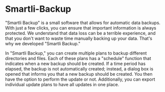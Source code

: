 # Smartli-Backup


"Smartli Backup" is a small software that allows for automatic data backups. With just a few clicks, you can ensure that important information is always protected. We understand that data loss can be a terrible experience, and that you don't want to waste time manually backing up your data. That's why we developed "Smartli Backup."

In "Smartli Backup," you can create multiple plans to backup different directories and files. Each of these plans has a "schedule" function that indicates when a new backup should be created. If a time period has elapsed, the backup is not automatically created; instead, a dialog box is opened that informs you that a new backup should be created. You then have the option to perform the update or not. Additionally, you can export individual update plans to have all updates in one place.

